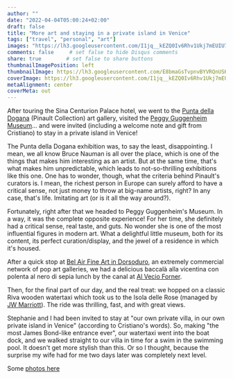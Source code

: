 ```yaml
---
author: ""
date: "2022-04-04T05:00:24+02:00"
draft: false
title: "More art and staying in a private island in Venice"
tags: ["travel", "personal", "art"]
images: "https://lh3.googleusercontent.com/I1jq__kEZQ0Iv6Rhv1Ukj7mEUIU7jeeaAr7Hn4vmq8WuFIO2eYrvdGD9PRG6ry8jMDOsGVMY4ck7_tzw2MVkEoH-IDCEhfdkFbZv1kaIM_79x1NiFuTxJAiD0Ax10P2uxA7d0f74uFw=w2400"
comments: false     # set false to hide Disqus comments
share: true        # set false to share buttons
thumbnailImagePosition: left
thumbnailImage: https://lh3.googleusercontent.com/E8bmaGsTvpnvBYVRQnUSK7cvWtxfFZTV8pTlJ4W__5oqcJxrDwXAmYyAb-IH_SXyRYyp4VwamAwW_mgFY9CnXhFx4AaRdD0teGYd3HnrzSUttcOn0XFuG16HxnA0tQJdvlLIgae4FFM=w2400
coverImage: https://lh3.googleusercontent.com/I1jq__kEZQ0Iv6Rhv1Ukj7mEUIU7jeeaAr7Hn4vmq8WuFIO2eYrvdGD9PRG6ry8jMDOsGVMY4ck7_tzw2MVkEoH-IDCEhfdkFbZv1kaIM_79x1NiFuTxJAiD0Ax10P2uxA7d0f74uFw=w2400
metaAlignment: center
coverMeta: out
---
```


After touring the Sina Centurion Palace hotel, we went to the [Punta della Dogana](https://www.palazzograssi.it/en/about/sites/punta-della-dogana/) (Pinault Collection) art gallery, visited the [Peggy Guggenheim Museum](https://www.guggenheim-venice.it/)... and were invited (including a welcome note and gift from Cristiano) to stay in a private island in Venice!

<!--more-->

The Punta della Dogana exhibition was, to say the least, disappointing. I mean, we all know Bruce Nauman is all over the place, which is one of the things that makes him interesting as an artist. But at the same time, that's what makes him unpredictable, which leads to not-so-thrilling exhibitions like this one. One has to wonder, though, what the criteria behind Pinault's curators is. I mean, the richest person in Europe can surely afford to have a critical sense, not just money to throw at big-name artists, right? In any case, that's life. Imitating art (or is it all the way around?).

Fortunately, right after that we headed to Peggy Guggenheim's Museum. In a way, it was the complete opposite experience! For her time, she definitely had a critical sense, real taste, and guts. No wonder she is one of the most influential figures in modern art. What a delightful little museum, both for its content, its perfect curation/display, and the jewel of a residence in which it's housed.

After a quick stop at [Bel Air Fine Art in Dorsoduro](https://www.belairfineart.com/en/galleries/venise-dorsoduro/), an extremely commercial network of pop art galleries, we had a delicious baccalà alla vicentina con polenta al nero di sepia lunch by the canal at [Al Vecio Forner](https://www.facebook.com/pages/category/Italian-Restaurant/Al-Vecio-Forner-516124715076090/).

Then, for the final part of our day, and the real treat: we hopped on a classic Riva wooden watertaxi which took us to the Isola delle Rose (managed by [JW Marriott](https://www.marriott.com/en-us/hotels/vcejw-jw-marriott-venice-resort-and-spa/overview/)). The ride was thrilling, fast, and with great views.

Stephanie and I had been invited to stay at "our own private villa, in our own private island in Venice" (according to Cristiano's words). So, making "the most James Bond-like entrance ever", our watertaxi went into the boat dock, and we walked straight to our villa in time for a swim in the swimming pool. It doesn't get more stylish than this. Or so I thought, because the surprise my wife had for me two days later was completely next level.

Some [photos here](https://photos.app.goo.gl/TTnvhMXKXcM6Ub626)
